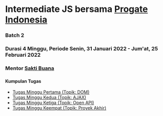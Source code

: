 # Intermediate JS bersama [Progate Indonesia](http://progate.com)
### Batch 2
### Durasi 4 Minggu, Periode Senin, 31 Januari 2022 - Jum'at, 25 Februari 2022 
### Mentor [Sakti Buana](https://s.id/saktibuana)
### 

#### Kumpulan Tugas  
- [Tugas Minggu Pertama (Topik: DOM)](/bootcamps/progateid/intermediate-js/week-1/dom/)
- [Tugas Minggu Kedua (Topik: AJAX)](/bootcamps/progateid/intermediate-js/week-2/ajax/)
- [Tugas Minggu Ketiga (Topik: Open API)](/bootcamps/progateid/intermediate-js/week-3/open-api/)
- [Tugas Minggu Keempat (Topik: Proyek Akhir)](/bootcamps/progateid/intermediate-js/week-4/final/)
